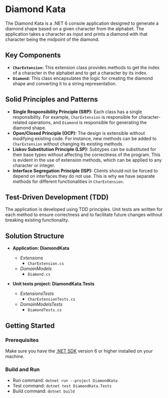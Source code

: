 # Diamond Kata

The Diamond Kata is a .NET 6 console application designed to generate a diamond shape based on a given character from the alphabet. The application takes a character as input and prints a diamond with that character being the midpoint of the diamond.

## Key Components

- **`CharExtension`:** This extension class provides methods to get the index of a character in the alphabet and to get a character by its index.
- **`Diamond`:** This class encapsulates the logic for creating the diamond shape and converting it to a string representation.

## Solid Principles and Patterns

- **Single Responsibility Principle (SRP):** Each class has a single responsibility. For example, `CharExtension` is responsible for character-related operations, and `Diamond` is responsible for generating the diamond shape.
- **Open/Closed Principle (OCP):** The design is extensible without modifying existing code. For instance, new methods can be added to `CharExtension` without changing its existing methods.
- **Liskov Substitution Principle (LSP):** Subtypes can be substituted for their base types without affecting the correctness of the program. This is evident in the use of extension methods, which can be applied to any character or integer.
- **Interface Segregation Principle (ISP):** Clients should not be forced to depend on interfaces they do not use. This is why we have separate methods for different functionalities in `CharExtension`.

## Test-Driven Development (TDD)

The application is developed using TDD principles. Unit tests are written for each method to ensure correctness and to facilitate future changes without breaking existing functionality.

## Solution Structure

- **Application: DiamondKata**
    - *Extensions*
        - `CharExtension.cs`
    - *DomainModels*
        - `Diamond.cs`

- **Unit tests project: DiamondKata.Tests**
    - *ExtensionsTests*
        - `CharExtensionTests.cs`
    - *DomainModelsTests*
        - `DiamondTests.cs`

## Getting Started

### Prerequisites
Make sure you have the [.NET SDK](https://dotnet.microsoft.com/download) version 6 or higher installed on your machine.

### Build and Run
- Run command:  `dotnet run --project DiamondKata`
- Test command: `dotnet test DiamondKata.Tests`
- Build command: `dotnet build`
